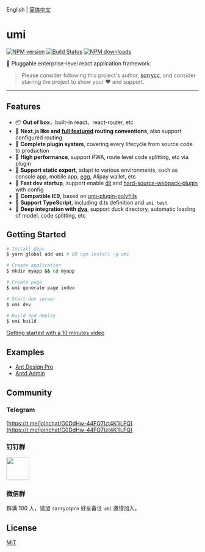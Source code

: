 English | [简体中文](./README_zh-CN.md)

# umi

[![NPM version](https://img.shields.io/npm/v/umi.svg?style=flat)](https://npmjs.org/package/umi)
[![Build Status](https://img.shields.io/travis/umijs/umi.svg?style=flat)](https://travis-ci.org/umijs/umi)
[![NPM downloads](http://img.shields.io/npm/dm/umi.svg?style=flat)](https://npmjs.org/package/umi)

🌋 Pluggable enterprise-level react application framework.

> Please consider following this project's author, [sorrycc](https://github.com/sorrycc), and consider starring the project to show your ❤️ and support.

---

## Features

* 📦 **Out of box**，built-in react、react-router, etc
* 🏈 **Next.js like and [full featured](https://umijs.org/guide/router.html) routing conventions**, also support configured routing
* 🎉 **Complete plugin system**, covering every lifecycle from source code to production
* 🚀 **High performance**, support PWA, route level code splitting, etc via plugin
* 💈 **Support static export**, adapt to various environments, such as console app, mobile app, [egg](https://github.com/eggjs/egg), Alipay wallet, etc
* 🚄 **Fast dev startup**, support enable [dll](https://umijs.org/plugin/umi-plugin-react.html#dll) and [hard-source-webpack-plugin](https://umijs.org/plugin/umi-plugin-react.html#hardSource) with config
* 🐠 **Compatible IE9**, based on [umi-plugin-polyfills](https://umijs.org/plugin/umi-plugin-react.html#polyfills)
* 🍁 **Support TypeScript**, including d.ts definition and `umi test`
* 🌴 **Deep integration with [dva](https://dvajs.com/)**, support duck directory, automatic loading of model, code splitting, etc

## Getting Started

```bash
# Install deps
$ yarn global add umi # OR npm install -g umi

# Create application
$ mkdir myapp && cd myapp

# Create page
$ umi generate page index

# Start dev server
$ umi dev

# Build and deploy
$ umi build
```

[Getting started with a 10 minutes video](https://youtu.be/vkAUGUlYm24)

## Examples

* [Ant Design Pro](https://github.com/ant-design/ant-design-pro)
* [Antd Admin](https://github.com/zuiidea/antd-admin)

## Community

### Telegram

[https://t.me/joinchat/G0DdHw-44FO7Izt4K1lLFQ](https://t.me/joinchat/G0DdHw-44FO7Izt4K1lLFQ)

### 钉钉群

<img src="https://gw.alipayobjects.com/zos/rmsportal/wsBGpRlCOkmxHzMHuyAT.jpg" width="60" />

### 微信群

群满 100 人，请加 `sorryccpro` 好友备注 `umi` 邀请加入。

## License

[MIT](https://github.com/umijs/umi/blob/master/LICENSE)
